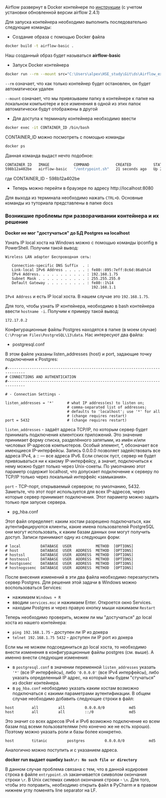 Airflow развернут в Docker контейнере по <a href="https://medium.com/@technologIT/apache-airflow-%D1%87%D0%B0%D1%81%D1%82%D1%8C-4-%D1%83%D1%81%D1%82%D0%B0%D0%BD%D0%BE%D0%B2%D0%BA%D0%B0-9fa5cb9d0e06">инструкции</a> (с учетом установки обновленной версии airflow 2.4.1)

Для запуска контейнера необходимо выполнить последовательно следующие команды:
- Создание образа с помощью Docker файла
```bash
docker build -t airflow-basic .
```
Наш созданный образ будет называться **airflow-basic**
- Запуск Docker контейнера
```bash
docker run --rm --mount src="C:\Users\alpex\HSE_study\Git\ds\Airflow_example\dags",dst="//usr/local/airflow/dags",type=bind -d -p 8080:8080 airflow-basic
```

```--rm``` означает, что как только контейнер будет остановлен, он будет автоматически удален

```--mount``` означает, что мы привязываем папку в контейнере к папке на локальном компьютере и все изменения в одной из этих папок автоматически будут отображены в другой

- Для доступа к терминалу контейнера необходимо ввести
```bash
docker exec -it CONTAINER_ID /bin/bash
```
CONTAINER_ID можно посмотреть с помощью команды
```bash
docker ps
```
Данная команда выдаст нечто подобное:
```bash
CONTAINER ID   IMAGE           COMMAND            CREATED          STATUS          PORTS                    NAMES
598b12a402be   airflow-basic   "/entrypoint.sh"   21 seconds ago   Up 20 seconds   0.0.0.0:8080->8080/tcp   determined_beaver
```
где CONTAINER_ID - 598b12a402be
- Теперь можно перейти в браузере по адресу http://localhost:8080

Для выхода из терминала необходимо нажать ```CTRL+D```.
Основные команды из туториала представлены в папке docs

### Возникшие проблемы при разворачивании контейнера и их решение

**Docker не мог "достучаться" до БД Postgres на localhost**

Узнать IP local хоста на Windows можно с помощью команды ipconfig в PowerShell. Получим такой вывод:

```shell script
Wireless LAN adapter Беспроводная сеть:

   Connection-specific DNS Suffix  . :
   Link-local IPv6 Address . . . . . : fe80::895:7eff:8c6d:86ab%14
   IPv4 Address. . . . . . . . . . . : 192.168.1.75
   Subnet Mask . . . . . . . . . . . : 255.255.255.0
   Default Gateway . . . . . . . . . : fe80::1%14
                                       192.168.1.1
```
```IPv4 Address``` и есть IP local хоста. В нашем случае это ```192.168.1.75```.

Для того, чтобы узнать IP контейнера, необходимо в bash контейнера ввести ```hostname -i```. Получим к примеру такой вывод:

```
172.17.0.2
```

Конфигурационные файлы Postgres находятся в папке (в моем случае) ```C:\Program Files\PostgreSQL\13\data```. Нас интересуют два файла:
- postgresql.conf

В этом файле указаны listen_addresses (host) и port, задающие точку подключения к Postgres:

```text
#------------------------------------------------------------------------------
# CONNECTIONS AND AUTHENTICATION
#------------------------------------------------------------------------------

# - Connection Settings -

listen_addresses = '*'      # what IP address(es) to listen on;
                            # comma-separated list of addresses;
                            # defaults to 'localhost'; use '*' for all
                            # (change requires restart)
port = 5432                 # (change requires restart)
```

`listen_addresses` - задаёт адреса TCP/IP, по которым сервер будет принимать подключения клиентских приложений. 
Это значение принимает форму списка, разделённого запятыми, из имён и/или числовых IP-адресов компьютеров. 
Особый элемент, *, обозначает все имеющиеся IP-интерфейсы. Запись 0.0.0.0 позволяет задействовать все адреса IPv4, 
а :: — все адреса IPv6. Если список пуст, сервер не будет привязываться ни к какому IP-интерфейсу, а значит, 
подключиться к нему можно будет только через Unix-сокеты. По умолчанию этот параметр содержит localhost, что допускает 
подключение к серверу по TCP/IP только через локальный интерфейс «замыкания».

`port` - TCP-порт, открываемый сервером; по умолчанию, 5432. Заметьте, что этот порт используется для всех IP-адресов, 
через которые сервер принимает подключения. Этот параметр можно задать только при запуске сервера.

- pg_hba.conf

Этот файл определяет: каким хостам разрешено подключаться, как аутентифицируются клиенты, какие имена пользователей 
PostgreSQL они могут использовать, к каким базам данных они могут получить доступ. 
Записи принимают одну из следующих форм:

```text
# local         DATABASE  USER           METHOD  [OPTIONS]
# host          DATABASE  USER  ADDRESS  METHOD  [OPTIONS]
# hostssl       DATABASE  USER  ADDRESS  METHOD  [OPTIONS]
# hostnossl     DATABASE  USER  ADDRESS  METHOD  [OPTIONS]
# hostgssenc    DATABASE  USER  ADDRESS  METHOD  [OPTIONS]
# hostnogssenc  DATABASE  USER  ADDRESS  METHOD  [OPTIONS]
```

После внесения изменений в эти два файла необходимо перезапустить сервер Postgres. Для решения этой задачи в Windows можно 
воспользоваться Services:
- нажимаем `Windows + R`
- вводим `services.msc` и нажимаем Enter. Откроется окно Services.
- находим Postgres и через правую кнопку мыши нажимаем `Restart`

Теперь необходимо проверить, можем ли мы "достучаться" до local хоста из нашего контейнера:
- `ping 192.168.1.75` - доступен ли IP из докера
- `telnet 192.168.1.75 5432` - доступен ли IP port из докера

Если мы не можем подсоединиться до local хоста, то необходимо внести изменения в конфигурационные файлы postgres (см. выше). 
А именно внести следующие изменения:
- в `postgresql.conf` в значении переменной `listen_addresses` указать `'*'` (все IP интерфейсы), либо `'0.0.0.0'` 
(все IPv4 интерфейсы), либо указать определенный IP адрес, на который мы будем "стучаться" из docker контейнера.
- в `pg_hba.conf` необходимо указать каким хостам возможно подключаться с какими параметрами аутентификации. 
В общем случае необходимо добавить следующие строки в файл:

```
host        all         all         0.0.0.0/0           md5
host        all         all         ::/0                md5
```

Это значит со всех адресов IPv4 и IPv6 возможно подключение ко всем базам под всеми пользователями (что конечно же не есть хорошо).
Поэтому можно указать роли и базы более конкретно.

```
host        titanic         postgres         0.0.0.0/0           md5
```

Аналогично можно поступить и с указанием адреса.

**docker run выдает ошибку `bash\r: No such file or directory`**

В данном случае проблема связана с тем, что в данной кодировке строка в файле `entrypoint.sh` заканчивается символом окончания строки `\r`.
В Unix системах символ окончания строки - `\n`. Для того, чтобы это поправить, необходимо открыть файл в PyCharm и в правом нижнем углу 
поменять line separator на LF.
